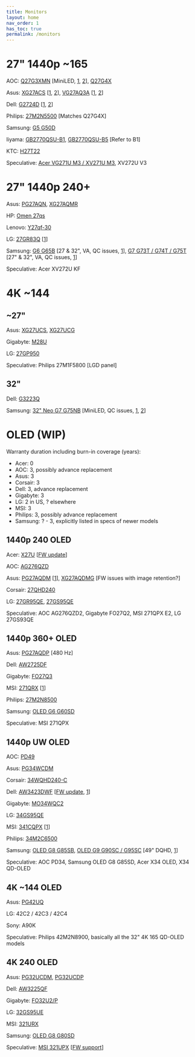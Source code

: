 ```yaml
---
title: Monitors
layout: home
nav_order: 1
has_toc: true
permalink: /monitors
---
```


# 27" 1440p ~165

AOC: [Q27G3XMN](<https://www.youtube.com/watch?v=XbQ8Pe4WVxc>) [MiniLED, [1](<https://www.rtings.com/monitor/reviews/aoc/q27g3xmn>), [2](<https://tftcentral.co.uk/reviews/aoc-q27g3xmn>)], [Q27G4X](<https://www.youtube.com/watch?v=Ix9jwP_q_IM>)

Asus: [XG27ACS](<https://www.youtube.com/watch?v=cXgvP84g2BU>) [[1](<https://www.rtings.com/monitor/reviews/asus/rog-strix-xg27acs>), [2](<https://www.youtube.com/watch?v=G2T1wNu6Q6Y>)], [VG27AQ3A](<https://www.youtube.com/watch?v=jogkXwQwQI4>) [[1](<https://www.youtube.com/watch?v=__WHIe_KPXY>), [2](<https://www.youtube.com/watch?v=X39gYoif7Jk>)]

Dell: [G2724D](<https://www.youtube.com/watch?v=pw9ByU6AOd8>) [[1](<https://www.rtings.com/monitor/reviews/dell/g2724d>), [2](<https://www.youtube.com/watch?v=7Bj59SEc3f8>)]

Philips: [27M2N5500](<https://www.youtube.com/watch?v=ElbQ5WiO95c>) [Matches Q27G4X]

Samsung: [G5 G50D](<https://www.rtings.com/monitor/reviews/samsung/odyssey-g5-g50d-s27dg50>)

Iiyama: [GB2770QSU-B1](<https://www.kitguru.net/peripherals/dominic-moass/iiyama-gb2770qsu-1440p-165hz-monitor-review/6/>), [GB2770QSU-B5](<https://www.displayspecifications.com/en/news/49c490f>) [Refer to B1]

KTC: [H27T22](<https://www.youtube.com/watch?v=zXeOjYRPj08>)

Speculative: [Acer VG271U M3 / XV271U M3](<https://discord.com/channels/286168815585198080/873056765367955478/1293533301968994307>), XV272U V3

# 27" 1440p 240+

Asus: [PG27AQN](<https://www.youtube.com/watch?v=eYFtLBM3a78>), [XG27AQMR](<https://www.youtube.com/watch?v=Wik4DhEaj_8>)

HP: [Omen 27qs](<https://www.rtings.com/monitor/reviews/hp/omen-27qs>)

Lenovo: [Y27qf-30](<https://www.youtube.com/watch?v=GofFvSYi1CQ>)

LG: [27GR83Q](<https://www.youtube.com/watch?v=Z-1zV7MYT4U>) [[1](<https://www.youtube.com/watch?v=IEv895dnoVY>)]

Samsung: [G6 G65B](<https://www.rtings.com/monitor/reviews/samsung/odyssey-g6-s32bg65>) [27 & 32", VA, QC issues, [1](<https://www.typectechreviews.com/post/samsung-odyssey-g6-g65b-gaming-monitor-review>)], [G7 G73T / G74T / G75T](<https://www.youtube.com/watch?v=go1qsBetgV0>) [27" & 32", VA, QC issues, [1](<https://www.rtings.com/monitor/reviews/samsung/odyssey-g7-c32g75t>)] 

Speculative:
Acer XV272U KF

# 4K ~144

## ~27"

Asus: [XG27UCS](<https://www.youtube.com/watch?v=7c_SW4539Lk>), [XG27UCG](<https://www.youtube.com/watch?v=rVYVDODQmQ8>)

Gigabyte: [M28U](<https://www.youtube.com/watch?v=xnJjuQdQiyo>)

LG: [27GP950](<https://www.rtings.com/monitor/reviews/lg/27gp950-b>)

Speculative: Philips 27M1F5800 [LGD panel]

## 32"

Dell: [G3223Q](<https://www.rtings.com/monitor/reviews/dell/g3223q>)

Samsung: [32" Neo G7 G75NB](<https://www.youtube.com/watch?v=SMcABSuKAK0>) [MiniLED, QC issues, [1](<https://www.rtings.com/monitor/reviews/samsung/odyssey-neo-g7-s32bg75>), [2](<https://pcmonitors.info/reviews/samsung-odyssey-neo-g7-s32bg75/>)]

# OLED (WIP)

Warranty duration including burn-in coverage (years):
- Acer: 0
- AOC: 3, possibly advance replacement
- Asus: 3
- Corsair: 3
- Dell: 3, advance replacement
- Gigabyte: 3
- LG: 2 in US, ? elsewhere 
- MSI: 3
- Philips: 3, possibly advance replacement
- Samsung: ? - 3, explicitly listed in specs of newer models

## 1440p 240 OLED

Acer: [X27U](<https://www.youtube.com/watch?v=9Fnmz2e_4xI>) [[FW update](<https://www.youtube.com/watch?v=n58SwahHSVk>)]

AOC: [AG276QZD](<https://www.youtube.com/watch?v=C0PS9yM-t6Y>)

Asus: [PG27AQDM](<https://www.youtube.com/watch?v=R0AkfhZp70w>) [[1](<https://www.youtube.com/watch?v=CqRT06hFDL8>)], [XG27AQDMG](<https://www.youtube.com/watch?v=4OD1Gml24gI>) [FW issues with image retention?]

Corsair: [27QHD240](<https://www.youtube.com/watch?v=ksNCMduj_yc>)

LG: [27GR95QE](<https://www.youtube.com/watch?v=2YBJFYGtmQk>), [27GS95QE](<https://www.rtings.com/monitor/reviews/lg/27gs95qe-b>)

Speculative: AOC AG276QZD2, Gigabyte FO27Q2, MSI 271QPX E2, LG 27GS93QE

## 1440p 360+ OLED

Asus: [PG27AQDP](<https://www.youtube.com/watch?v=fLekvkdOQvI>) [480 Hz]

Dell: [AW2725DF](<https://www.youtube.com/watch?v=0ssesoCm4lU>)

Gigabyte: [FO27Q3](<https://www.youtube.com/watch?v=Je2WdeqaHto>)

MSI: [271QRX](<https://www.youtube.com/watch?v=XgtzP5Xs1aI>) [[1](<https://www.youtube.com/watch?v=-BcXYC9ANxE>)]

Philips: [27M2N8500](<https://www.youtube.com/watch?v=k7fe2KeD25g>)

Samsung: [OLED G6 G60SD](<https://www.rtings.com/monitor/reviews/samsung/odyssey-oled-g6-g60sd-s27dg60>)

Speculative: MSI 271QPX

## 1440p UW OLED

AOC: [PD49](<https://tftcentral.co.uk/reviews/aoc-agon-pro-porsche-design-pd49>)

Asus: [PG34WCDM](<https://www.rtings.com/monitor/reviews/asus/rog-swift-oled-pg34wcdm>)

Corsair: [34WQHD240-C](<https://www.youtube.com/watch?v=_5gInzdwoQs>)

Dell: [AW3423DWF](<https://www.youtube.com/watch?v=b0aLF3KVOTQ>) [[FW update](<https://www.youtube.com/watch?v=jTvqGFBPIw4>), [1](<https://www.rtings.com/monitor/reviews/dell/alienware-aw3423dwf>)]

Gigabyte: [MO34WQC2](<https://www.youtube.com/watch?v=AaHOcqinQBI>)

LG: [34GS95QE](<https://www.rtings.com/monitor/reviews/lg/34gs95qe-b>)

MSI: [341CQPX](<https://www.youtube.com/watch?v=YYCKQ2Pcgw0>) [[1](<https://tftcentral.co.uk/reviews/msi-mpg-341cqpx-qd-oled>)]

Philips: [34M2C6500](<https://www.youtube.com/watch?v=iPCvktwPp60>)

Samsung: [OLED G8 G85SB](<https://www.youtube.com/watch?v=RmDmJ_1SudA>), [OLED G9 G90SC / G95SC](<https://www.youtube.com/watch?v=BSTds2SjxsU>) [49" DQHD, [1](<https://www.rtings.com/monitor/reviews/samsung/odyssey-oled-g9-g95sc-s49cg95>)]

Speculative: AOC PD34, Samsung OLED G8 G85SD, Acer X34 OLED, X34 QD-OLED

## 4K ~144 OLED

Asus: [PG42UQ](<https://www.youtube.com/watch?v=MNBmFJ68SCw>)

LG: 42C2 / 42C3 / 42C4

Sony: A90K

Speculative: Philips 42M2N8900, basically all the 32" 4K 165 QD-OLED models

## 4K 240 OLED

Asus: [PG32UCDM](<https://www.youtube.com/watch?v=qywLwR7KT9M>), [PG32UCDP](<https://www.youtube.com/watch?v=5HNZina-4Tc>)

Dell: [AW3225QF](<https://www.youtube.com/watch?v=GR9H_kg1uZU>)

Gigabyte: [FO32U2/P](<https://www.youtube.com/watch?v=dLVLX_busi4>)

LG: [32GS95UE](<https://www.youtube.com/watch?v=Jvdng6cqlhI>)

MSI: [321URX](<https://www.youtube.com/watch?v=O1cPgQ9F4IY>)

Samsung: [OLED G8 G80SD](<https://www.rtings.com/monitor/reviews/samsung/odyssey-oled-g8-g80sd-s32dg80>)

Speculative: [MSI 321UPX](<https://tftcentral.co.uk/news/the-msi-mag-321upx-is-now-available-differences-with-the-mpg-model-explained>) [[FW support](<https://www.msi.com/news/detail/MAG-321UPX-QD-OLED-and-MAG-271QPX-QD-OLED-Support-Firmware-Update-143951>)]